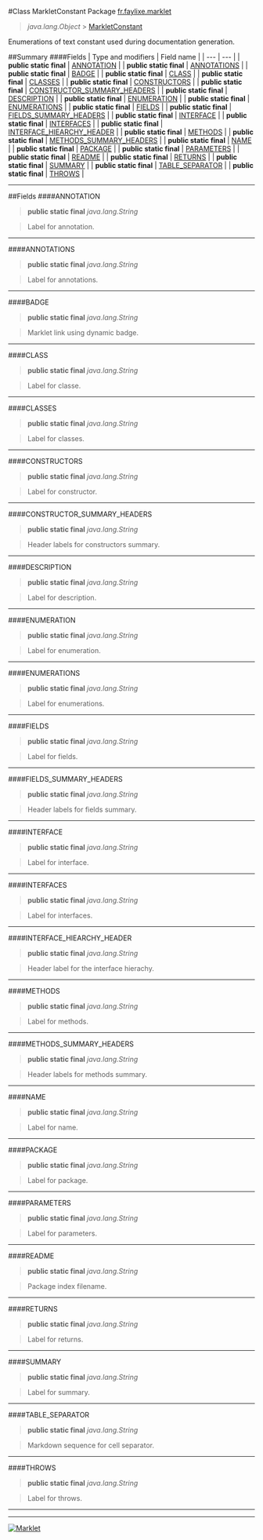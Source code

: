 #Class MarkletConstant
Package [fr.faylixe.marklet](README.md)<br>

> *java.lang.Object* > [MarkletConstant](MarkletConstant.md)



Enumerations of text constant used
 during documentation generation.


##Summary
####Fields
| Type and modifiers | Field name |
| --- | --- |
| **public static final** | [ANNOTATION](#annotation) |
| **public static final** | [ANNOTATIONS](#annotations) |
| **public static final** | [BADGE](#badge) |
| **public static final** | [CLASS](#class) |
| **public static final** | [CLASSES](#classes) |
| **public static final** | [CONSTRUCTORS](#constructors) |
| **public static final** | [CONSTRUCTOR_SUMMARY_HEADERS](#constructor_summary_headers) |
| **public static final** | [DESCRIPTION](#description) |
| **public static final** | [ENUMERATION](#enumeration) |
| **public static final** | [ENUMERATIONS](#enumerations) |
| **public static final** | [FIELDS](#fields) |
| **public static final** | [FIELDS_SUMMARY_HEADERS](#fields_summary_headers) |
| **public static final** | [INTERFACE](#interface) |
| **public static final** | [INTERFACES](#interfaces) |
| **public static final** | [INTERFACE_HIEARCHY_HEADER](#interface_hiearchy_header) |
| **public static final** | [METHODS](#methods) |
| **public static final** | [METHODS_SUMMARY_HEADERS](#methods_summary_headers) |
| **public static final** | [NAME](#name) |
| **public static final** | [PACKAGE](#package) |
| **public static final** | [PARAMETERS](#parameters) |
| **public static final** | [README](#readme) |
| **public static final** | [RETURNS](#returns) |
| **public static final** | [SUMMARY](#summary) |
| **public static final** | [TABLE_SEPARATOR](#table_separator) |
| **public static final** | [THROWS](#throws) |

---


##Fields
####ANNOTATION
> **public static final** *java.lang.String*

> Label for annotation.

---

####ANNOTATIONS
> **public static final** *java.lang.String*

> Label for annotations.

---

####BADGE
> **public static final** *java.lang.String*

> Marklet link using dynamic badge.

---

####CLASS
> **public static final** *java.lang.String*

> Label for classe.

---

####CLASSES
> **public static final** *java.lang.String*

> Label for classes.

---

####CONSTRUCTORS
> **public static final** *java.lang.String*

> Label for constructor.

---

####CONSTRUCTOR_SUMMARY_HEADERS
> **public static final** *java.lang.String*

> Header labels for constructors summary.

---

####DESCRIPTION
> **public static final** *java.lang.String*

> Label for description.

---

####ENUMERATION
> **public static final** *java.lang.String*

> Label for enumeration.

---

####ENUMERATIONS
> **public static final** *java.lang.String*

> Label for enumerations.

---

####FIELDS
> **public static final** *java.lang.String*

> Label for fields.

---

####FIELDS_SUMMARY_HEADERS
> **public static final** *java.lang.String*

> Header labels for fields summary.

---

####INTERFACE
> **public static final** *java.lang.String*

> Label for interface.

---

####INTERFACES
> **public static final** *java.lang.String*

> Label for interfaces.

---

####INTERFACE_HIEARCHY_HEADER
> **public static final** *java.lang.String*

> Header label for the interface hierachy.

---

####METHODS
> **public static final** *java.lang.String*

> Label for methods.

---

####METHODS_SUMMARY_HEADERS
> **public static final** *java.lang.String*

> Header labels for methods summary.

---

####NAME
> **public static final** *java.lang.String*

> Label for name.

---

####PACKAGE
> **public static final** *java.lang.String*

> Label for package.

---

####PARAMETERS
> **public static final** *java.lang.String*

> Label for parameters.

---

####README
> **public static final** *java.lang.String*

> Package index filename.

---

####RETURNS
> **public static final** *java.lang.String*

> Label for returns.

---

####SUMMARY
> **public static final** *java.lang.String*

> Label for summary.

---

####TABLE_SEPARATOR
> **public static final** *java.lang.String*

> Markdown sequence for cell separator.

---

####THROWS
> **public static final** *java.lang.String*

> Label for throws.

---

---

[![Marklet](https://img.shields.io/badge/Generated%20by-Marklet-green.svg)](https://github.com/Faylixe/marklet)